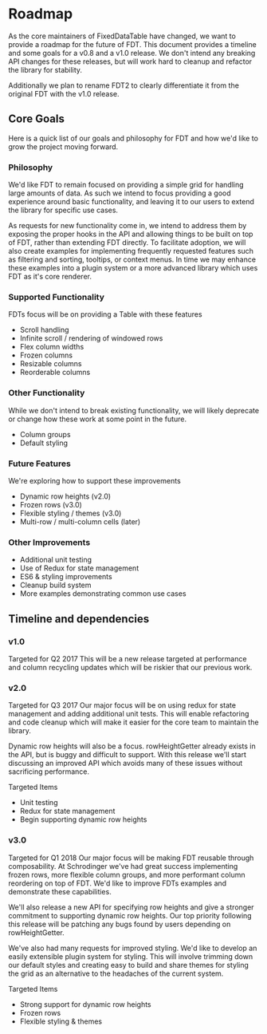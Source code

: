 Roadmap
==========================

As the core maintainers of FixedDataTable have changed, we want to provide a roadmap for the future of FDT.  This document provides a timeline and some goals for a v0.8 and a v1.0 release.  We don't intend any breaking API changes for these releases, but will work hard to cleanup and refactor the library for stability.

Additionally we plan to rename FDT2 to clearly differentiate it from the original FDT with the v1.0 release.

Core Goals
---------------
Here is a quick list of our goals and philosophy for FDT and how we'd like to grow the project moving forward.

### Philosophy
We'd like FDT to remain focused on providing a simple grid for handling large amounts of data.  As such we intend to focus providing a good experience around basic functionality, and leaving it to our users to extend the library for specific use cases.

As requests for new functionality come in, we intend to address them by exposing the proper hooks in the API and allowing things to be built on top of FDT, rather than extending FDT directly.  To facilitate adoption, we will also create examples for implementing frequently requested features such as filtering and sorting, tooltips, or context menus.  In time we may enhance these examples into a plugin system or a more advanced library which uses FDT as it's core renderer.

### Supported Functionality
FDTs focus will be on providing a Table with these features
* Scroll handling
* Infinite scroll / rendering of windowed rows
* Flex column widths
* Frozen columns
* Resizable columns
* Reorderable columns

### Other Functionality
While we don't intend to break existing functionality, we will likely deprecate or change how these work at some point in the future.
* Column groups
* Default styling

### Future Features
We're exploring how to support these improvements
* Dynamic row heights (v2.0)
* Frozen rows (v3.0)
* Flexible styling / themes (v3.0)
* Multi-row / multi-column cells (later)

### Other Improvements
* Additional unit testing
* Use of Redux for state management
* ES6 & styling improvements
* Cleanup build system
* More examples demonstrating common use cases

Timeline and dependencies
---------------
### v1.0
Targeted for Q2 2017
This will be a new release targeted at performance and column recycling updates which will be riskier that our previous work.

### v2.0
Targeted for Q3 2017
Our major focus will be on using redux for state management and adding additional unit tests.  This will enable refactoring and code cleanup which will make it easier for the core team to maintain the library.

Dynamic row heights will also be a focus.  rowHeightGetter already exists in the API, but is buggy and difficult to support.  With this release we'll start discussing an improved API which avoids many of these issues without sacrificing performance.

Targeted Items
* Unit testing
* Redux for state management
* Begin supporting dynamic row heights

### v3.0
Targeted for Q1 2018
Our major focus will be making FDT reusable through composability.  At Schrodinger we've had great success implementing frozen rows, more flexible column groups, and more performant column reordering on top of FDT.  We'd like to improve FDTs examples and demonstrate these capabilities.

We'll also release a new API for specifying row heights and give a stronger commitment to supporting dynamic row heights.  Our top priority following this release will be patching any bugs found by users depending on rowHeightGetter.

We've also had many requests for improved styling.  We'd like to develop an easily extensible plugin system for styling.  This will involve trimming down our default styles and creating easy to build and share themes for styling the grid as an alternative to the headaches of the current system.

Targeted Items
* Strong support for dynamic row heights
* Frozen rows
* Flexible styling & themes
